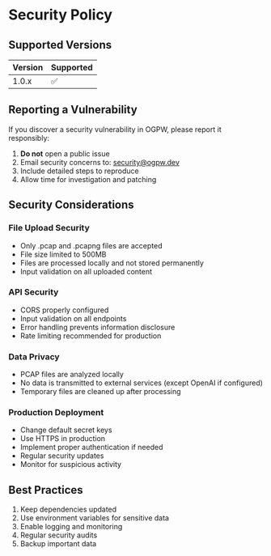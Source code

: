 # Security Policy

## Supported Versions

| Version | Supported          |
| ------- | ------------------ |
| 1.0.x   | :white_check_mark: |

## Reporting a Vulnerability

If you discover a security vulnerability in OGPW, please report it responsibly:

1. **Do not** open a public issue
2. Email security concerns to: security@ogpw.dev
3. Include detailed steps to reproduce
4. Allow time for investigation and patching

## Security Considerations

### File Upload Security
- Only .pcap and .pcapng files are accepted
- File size limited to 500MB
- Files are processed locally and not stored permanently
- Input validation on all uploaded content

### API Security
- CORS properly configured
- Input validation on all endpoints
- Error handling prevents information disclosure
- Rate limiting recommended for production

### Data Privacy
- PCAP files are analyzed locally
- No data is transmitted to external services (except OpenAI if configured)
- Temporary files are cleaned up after processing

### Production Deployment
- Change default secret keys
- Use HTTPS in production
- Implement proper authentication if needed
- Regular security updates
- Monitor for suspicious activity

## Best Practices

1. Keep dependencies updated
2. Use environment variables for sensitive data
3. Enable logging and monitoring
4. Regular security audits
5. Backup important data